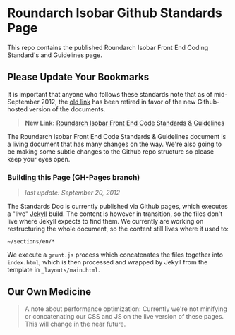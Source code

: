 # Roundarch Isobar Github Standards Page

This repo contains the published Roundarch Isobar Front End Coding Standard's and Guidelines page.

## Please Update Your Bookmarks

It is important that anyone who follows these standards note that as of mid-September 2012, the [old link](http://na.isobar.com/standards) has been retired in favor of the new Github-hosted version of the documents. 

> **New Link:** [Roundarch Isobar Front End Code Standards & Guidelines](http://isobar-idev.github.com/code-standards)

The Roundarch Isobar Front End Code Standards & Guidelines document is a living document that has many changes on the way. We're also going to be making some subtle changes to the Github repo structure so please keep your eyes open.

### Building this Page (GH-Pages branch) ###

> *last update: September 20, 2012*

The Standards Doc is currently published via Github pages, which executes a "live" [Jekyll](http://jekyllrb.com/) build. The content is however in transition, so the files don't live where Jekyll expects to find them. We currently are working on restructuring the whole document, so the content still lives where it used to:

    ~/sections/en/*

We execute a `grunt.js` process which concatenates the files together into `index.html`, which is then processed and wrapped by Jekyll from the template in `_layouts/main.html`.

## Our Own Medicine

> A note about performance optimization: Currently we're not minifying or concatenating our CSS and JS on the live version of these pages. This will change in the near future.

